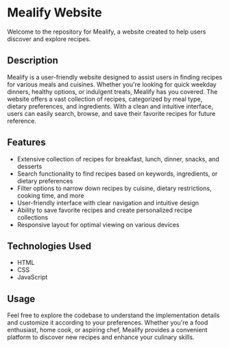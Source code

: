 # Mealify Website

Welcome to the repository for Mealify, a website created to help users discover and explore recipes.

## Description

Mealify is a user-friendly website designed to assist users in finding recipes for various meals and cuisines. Whether you're looking for quick weekday dinners, healthy options, or indulgent treats, Mealify has you covered. The website offers a vast collection of recipes, categorized by meal type, dietary preferences, and ingredients. With a clean and intuitive interface, users can easily search, browse, and save their favorite recipes for future reference.

## Features

- Extensive collection of recipes for breakfast, lunch, dinner, snacks, and desserts
- Search functionality to find recipes based on keywords, ingredients, or dietary preferences
- Filter options to narrow down recipes by cuisine, dietary restrictions, cooking time, and more
- User-friendly interface with clear navigation and intuitive design
- Ability to save favorite recipes and create personalized recipe collections
- Responsive layout for optimal viewing on various devices

## Technologies Used

- HTML
- CSS
- JavaScript

## Usage

Feel free to explore the codebase to understand the implementation details and customize it according to your preferences. Whether you're a food enthusiast, home cook, or aspiring chef, Mealify provides a convenient platform to discover new recipes and enhance your culinary skills.

